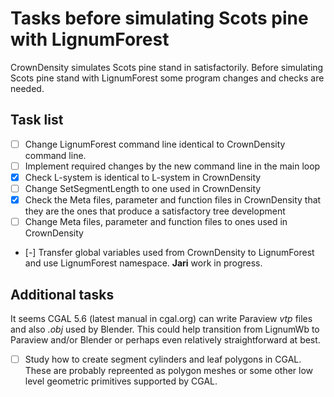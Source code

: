 # Tasks before simulating Scots pine with LignumForest

CrownDensity simulates Scots pine stand in satisfactorily. 
Before simulating Scots pine stand with LignumForest
some program changes and checks are needed.

## Task list
- [ ] Change LignumForest command line identical to CrownDensity command line.
- [ ] Implement required changes by the new command line in the main loop
- [x] Check L-system is identical to L-system in CrownDensity
- [ ] Change SetSegmentLength to one used in CrownDensity
- [X] Check the Meta files, parameter and function files in CrownDensity
      that they are the ones that produce a satisfactory tree development
- [ ] Change Meta files, parameter and function files to ones 
      used in CrownDensity
- [-] Transfer global variables used from CrownDensity to LignumForest
      and use LignumForest namespace. **Jari** work in progress.
	  
## Additional tasks

It seems CGAL 5.6 (latest manual in cgal.org) can write 
Paraview *vtp* files and also *.obj* used by Blender. 
This could help transition from LignumWb to Paraview and/or Blender 
or perhaps even relatively straightforward at best.

- [ ] Study how to create segment cylinders and leaf polygons in CGAL.
      These are probably repreented as polygon meshes or some other 
	  low level geometric primitives supported by CGAL.

